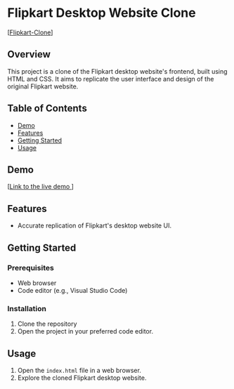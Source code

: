 # Flipkart Desktop Website Clone

[[Flipkart-Clone](https://github.com/SahilSingh3410/flipkart-clone/blob/main/website-img.jpeg)]

## Overview

This project is a clone of the Flipkart desktop website's frontend, built using HTML and CSS. It aims to replicate the user interface and design of the original Flipkart website.

## Table of Contents

- [Demo](#demo)
- [Features](#features)
- [Getting Started](#getting-started)
- [Usage](#usage)

## Demo

[[Link to the live demo ](https://sahilsingh3410.github.io/flipkart-clone/)]

## Features

- Accurate replication of Flipkart's desktop website UI.


## Getting Started

### Prerequisites

- Web browser
- Code editor (e.g., Visual Studio Code)

### Installation

1. Clone the repository
2. Open the project in your preferred code editor.

## Usage

1. Open the `index.html` file in a web browser.
2. Explore the cloned Flipkart desktop website.

